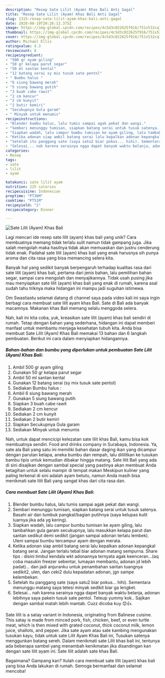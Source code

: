 ```yaml
---
description: "Resep Sate Lilit (Ayam) Khas Bali Anti Gagal"
title: "Resep Sate Lilit (Ayam) Khas Bali Anti Gagal"
slug: 1315-resep-sate-lilit-ayam-khas-bali-anti-gagal
date: 2020-08-10T20:26:13.375Z
image: https://img-global.cpcdn.com/recipes/4c5d3c022625f916/751x532cq70/sate-lilit-ayam-khas-bali-foto-resep-utama.jpg
thumbnail: https://img-global.cpcdn.com/recipes/4c5d3c022625f916/751x532cq70/sate-lilit-ayam-khas-bali-foto-resep-utama.jpg
cover: https://img-global.cpcdn.com/recipes/4c5d3c022625f916/751x532cq70/sate-lilit-ayam-khas-bali-foto-resep-utama.jpg
author: Michael Ellis
ratingvalue: 4.3
reviewcount: 8
recipeingredient:
- "500 gr ayam giling"
- "50 gr kelapa parut segar"
- "50 ml santan kental"
- "12 batang serai sy mix tusuk sate pentol"
- " Bumbu halus "
- "6 siung bawang merah"
- "5 siung bawang putih"
- "3 buah cabe rawit"
- "2 cm kencur"
- "2 cm kunyit"
- "2 butir kemiri"
- "Secukupnya Gula garam"
- " Minyak untuk menumis"
recipeinstructions:
- "Blender bumbu halus, lalu tumis sampai agak pekat dan wangi."
- "Sembari menunggu tumisan, siapkan batang serai untuk tusuk satenya. Basahi air dan tumbuk pangkal/bagian putihnya (saya kelupas kulit luarnya jika ada yg kering)."
- "Siapkan wadah, lalu campur bumbu tumisan ke ayam giling, lalu tambahkan gula garam secukupnya, lalu masukkan kelapa parut dan santan sedikut demi sedikit (jangan sampai adonan terlalu lembek). Uleni sampai bumbu tercampur ayam dengan merata."
- "Ketika adonan siap ambil batang serai lalu kepalkan adonan kepangkal batang serai. Jangan terlalu tebal biar adonan matang sempurna. Share tips : disini timbul kendala wkt adonannya ternyata agak keenceran...(aq coba masukin freezer sebentar, lumayan membantu, adonan jd lebih padat)... dan jadi anjuranku untuk penambahan santan tuangnya sedikit2, ulen, dan ceki2 dulu kepadatan adonan, jgn sampe kelembekan."
- "Setelah itu panggang sate (saya satu2 biar pokus... hihi). Sementara menunggu matang saya tetesi minyak sedikit biar ga lengket."
- "Selesai... nah karena serainya ngga dapet banyak waktu belanja, adonan lebihnya saya pakein tusuk sate pentol. Teteup yummy kok.. Sajikan dengan sambal matah lebih mantab. Cuzz dicoba kuy 😊👍."
categories:
- Resep
tags:
- sate
- lilit
- ayam

katakunci: sate lilit ayam 
nutrition: 225 calories
recipecuisine: Indonesian
preptime: "PT36M"
cooktime: "PT51M"
recipeyield: "2"
recipecategory: Dinner

---
```



![Sate Lilit (Ayam) Khas Bali](https://img-global.cpcdn.com/recipes/4c5d3c022625f916/751x532cq70/sate-lilit-ayam-khas-bali-foto-resep-utama.jpg)

Lagi mencari ide resep sate lilit (ayam) khas bali yang unik? Cara membuatnya memang tidak terlalu sulit namun tidak gampang juga. Jika salah mengolah maka hasilnya tidak akan memuaskan dan justru cenderung tidak enak. Padahal sate lilit (ayam) khas bali yang enak harusnya sih punya aroma dan cita rasa yang bisa memancing selera kita.

Banyak hal yang sedikit banyak berpengaruh terhadap kualitas rasa dari sate lilit (ayam) khas bali, pertama dari jenis bahan, lalu pemilihan bahan segar, sampai cara mengolah dan menyajikannya. Tidak usah pusing jika mau menyiapkan sate lilit (ayam) khas bali yang enak di rumah, karena asal sudah tahu triknya maka hidangan ini mampu jadi suguhan istimewa.

Om Swastiastu selamat datang di channel saya pada video kali ini saya ingin berbagi cara membuat sate lilit ayam khas Bali. Sate di Bali ada banyak macamnya. Makanan khas Bali memang selalu menggoda selera.


Nah, kali ini kita coba, yuk, kreasikan sate lilit (ayam) khas bali sendiri di rumah. Tetap dengan bahan yang sederhana, hidangan ini dapat memberi manfaat untuk membantu menjaga kesehatan tubuh kita. Anda bisa membuat Sate Lilit (Ayam) Khas Bali memakai 13 bahan dan 6 langkah pembuatan. Berikut ini cara dalam menyiapkan hidangannya.

<!--inarticleads1-->

##### Bahan-bahan dan bumbu yang diperlukan untuk pembuatan Sate Lilit (Ayam) Khas Bali:

1. Ambil 500 gr ayam giling
1. Gunakan 50 gr kelapa parut segar
1. Ambil 50 ml santan kental
1. Gunakan 12 batang serai (sy mix tusuk sate pentol)
1. Sediakan  Bumbu halus :
1. Ambil 6 siung bawang merah
1. Gunakan 5 siung bawang putih
1. Siapkan 3 buah cabe rawit
1. Sediakan 2 cm kencur
1. Sediakan 2 cm kunyit
1. Sediakan 2 butir kemiri
1. Siapkan Secukupnya Gula garam
1. Sediakan  Minyak untuk menumis


Nah, untuk dapat mencicipi kelezatan sate lilit khas Bali, kamu bisa kok membuatnya sendiri. Food and drinks company in Surabaya, Indonesia. Ya, sate ala Bali yang satu ini memiliki bahan dasar daging ikan yang dicampur dengan parutan kelapa, aneka bumbu dan rempah, lalu dililitkan ke tusukan bambu tipis untuk kemudian dibakar hingga matang. Sate lilit Bali yang ada di sini disajikan dengan sambal special yang pastinya akan membuat Anda ketagihan untuk selalu mampir di tempat makan Meskipun kuliner yang paling terkenal di sini adalah ayam betutu, namun Anda masih bisa menikmati sate lilit Bali yang sangat khas dari cita rasa dan. 

<!--inarticleads2-->

##### Cara membuat Sate Lilit (Ayam) Khas Bali:

1. Blender bumbu halus, lalu tumis sampai agak pekat dan wangi.
1. Sembari menunggu tumisan, siapkan batang serai untuk tusuk satenya. Basahi air dan tumbuk pangkal/bagian putihnya (saya kelupas kulit luarnya jika ada yg kering).
1. Siapkan wadah, lalu campur bumbu tumisan ke ayam giling, lalu tambahkan gula garam secukupnya, lalu masukkan kelapa parut dan santan sedikut demi sedikit (jangan sampai adonan terlalu lembek). Uleni sampai bumbu tercampur ayam dengan merata.
1. Ketika adonan siap ambil batang serai lalu kepalkan adonan kepangkal batang serai. Jangan terlalu tebal biar adonan matang sempurna. Share tips : disini timbul kendala wkt adonannya ternyata agak keenceran...(aq coba masukin freezer sebentar, lumayan membantu, adonan jd lebih padat)... dan jadi anjuranku untuk penambahan santan tuangnya sedikit2, ulen, dan ceki2 dulu kepadatan adonan, jgn sampe kelembekan.
1. Setelah itu panggang sate (saya satu2 biar pokus... hihi). Sementara menunggu matang saya tetesi minyak sedikit biar ga lengket.
1. Selesai... nah karena serainya ngga dapet banyak waktu belanja, adonan lebihnya saya pakein tusuk sate pentol. Teteup yummy kok.. Sajikan dengan sambal matah lebih mantab. Cuzz dicoba kuy 😊👍.


Sate lilit is a satay variant in Indonesia, originating from Balinese cuisine. This satay is made from minced pork, fish, chicken, beef, or even turtle meat, which is then mixed with grated coconut, thick coconut milk, lemon juice, shallots, and pepper. Jika sate ayam atau sate kambing mengunakan tusukan kayu, tidak untuk sate Lilit Ayam Khas Bali ini, Tusukan satenya menggunkan batang sereh. Dalam menikmati sate Lilit khas bali ini, tentunya ada beberapa sambel yang menambah kenikmatan jika disandingan kan dengan sate lilit ayam ini. Sate lilit adalah sate khas Bali. 

Bagaimana? Gampang kan? Itulah cara membuat sate lilit (ayam) khas bali yang bisa Anda lakukan di rumah. Semoga bermanfaat dan selamat mencoba!
